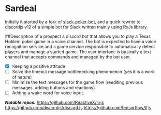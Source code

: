 # Sardeal
Initially it started by a fork of [slack-poker-bot](https://github.com/CharlieHess/slack-poker-bot), and a quick rewrite to discordjs v12 of a simple bot for Slack written mainly using RxJs library.

##Description of a prospect
a discord bot that allows you to play a Texas Holdem poker game in a voice channel. The bot is expected to have a voice recognition service and a game service responsible to automatically detect players and manage a started game. The user interface is basically a text channel that accepts commands and managed by the bot user.

- [x] Keeping a positive attitude
- [ ] Solve the timeout message bottlenecking phenomenon (yes it is a work of nature)
- [ ] Minimize the text messages for the game flow (reediting previous messages, adding buttons and reactions)
- [ ] Adding a wake word for voice input.

***Notable repos:***
 https://github.com/ReactiveX/rxjs
 https://github.com/discordjs/discord.js
 https://github.com/tensorflow/tfjs
